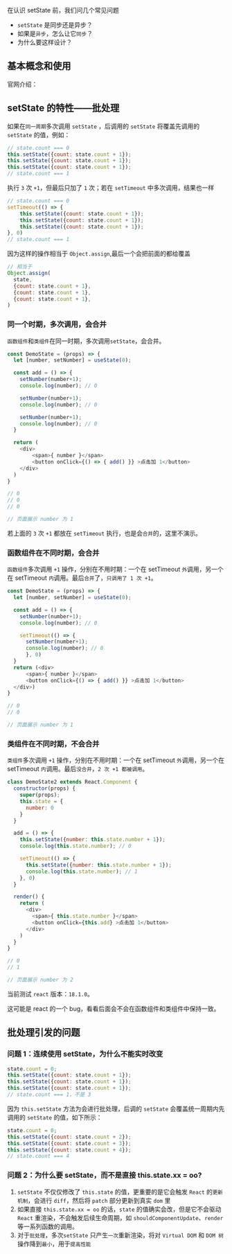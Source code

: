 在认识 setState 前，我们问几个常见问题
- `setState` 是同步还是异步？
- 如果是`异步`，怎么让它`同步`？
- 为什么要这样设计？

## 基本概念和使用

官网介绍：


## setState 的特性——批处理

如果在`同一周期`多次调用 `setState` ，后调用的 `setState` 将覆盖先调用的 `setState` 的值，例如：

```js
// state.count === 0
this.setState({count: state.count + 1});
this.setState({count: state.count + 1});
this.setState({count: state.count + 1});
// state.count === 1
```
执行 `3` 次 `+1`，但最后只加了 `1` 次；若在 `setTimeout` 中多次调用，结果也一样
```js
// state.count === 0
setTimeout(() => {
    this.setState({count: state.count + 1});
    this.setState({count: state.count + 1});
    this.setState({count: state.count + 1});
}, 0)
// state.count === 1
```
因为这样的操作相当于 `Object.assign`,最后一个会把前面的都给覆盖
```js
// 相当于
Object.assign(
  state,
  {count: state.count + 1},
  {count: state.count + 1},
  {count: state.count + 1},
)
```
### 同一个时期，多次调用，会合并

`函数组件`和`类组件`在同一时期，多次调用`setState`，会合并。

```js
const DemoState = (props) => {
  let [number, setNumber] = useState(0);

  const add = () => {
    setNumber(number+1);
    console.log(number); // 0

    setNumber(number+1);
    console.log(number); // 0

    setNumber(number+1);
    console.log(number); // 0
  }

  return (
    <div>
        <span>{ number }</span>
        <button onClick={() => { add() }} >点击加 1</button>
    </div>
  )
}

// 0
// 0
// 0

// 页面展示 number 为 1
```
若上面的 `3` 次 `+1` 都放在 `setTimeout` 执行，也是会`合并`的，这里不演示。

### 函数组件在不同时期，会合并

`函数组件`多次调用 `+1` 操作，分别在不用时期：一个在 setTimeout `外`调用，另一个在 setTimeout `内`调用。最后`合并`了，`只调用了 1 次 +1`。

```js
const DemoState = (props) => {
  let [number, setNumber] = useState(0);

  const add = () => {
    setNumber(number+1);
    console.log(number); // 0

    setTimeout(() => {
      setNumber(number+1);
      console.log(number); // 0
      }, 0)
  }
  return (<div>
      <span>{ number }</span>
      <button onClick={() => { add() }} >点击加 1</button>
  </div>)
}

// 0
// 0 

// 页面展示 number 为 1
```

### 类组件在不同时期，不会合并

`类组件`多次调用 `+1` 操作，分别在不用时期：一个在 setTimeout `外`调用，另一个在 setTimeout `内`调用。最后`没合并`，`2 次 +1 都被调用`。

```js
class DemoState2 extends React.Component {
  constructor(props) {
    super(props);
    this.state = {
      number: 0
    }
  }

  add = () => {
    this.setState({number: this.state.number + 1});
    console.log(this.state.number); // 0

    setTimeout(() => {
      this.setState({number: this.state.number + 1});
      console.log(this.state.number); // 1
    }, 0)
  }

  render() {
    return (
      <div>
        <span>{ this.state.number }</span>
        <button onClick={this.add} >点击加 1</button>
      </div>
    )
  }
}

// 0
// 1 

// 页面展示 number 为 2
```

当前测试 `react` 版本：`18.1.0`。

这可能是 react 的一个 bug，看看后面会不会在函数组件和类组件中保持一致。

## 批处理引发的问题

### 问题 1：连续使用 setState，为什么不能实时改变

```js
state.count = 0;
this.setState({count: state.count + 1}); 
this.setState({count: state.count + 1}); 
this.setState({count: state.count + 1}); 
// state.count === 1，不是 3
```

因为 `this.setState` 方法为会进行批处理，后调的 `setState` 会覆盖统一周期内先调用的 `setState` 的值，如下所示：

```js
state.count = 0;
this.setState({count: state.count + 2}); 
this.setState({count: state.count + 3}); 
this.setState({count: state.count + 4}); 
// state.count === 4
```

### 问题 2：为什么要 setState，而不是直接 this.state.xx = oo?

1. `setState` 不仅仅修改了 `this.state` 的值，更重要的是它会触发 `React` 的`更新机制`，会进行 `diff`，然后将 `patch` 部分更新到真实 `dom` 里
2. 如果直接 `this.state.xx = oo` 的话，`state` 的值确实会改，但是它不会驱动 `React` 重渲染，不会触发后续生命周期，如 `shouldComponentUpdate`、`render` 等一系列函数的调用。
3. 对于`批处理`，多次`setState` 只产生`一次`重新渲染，将对 `Virtual DOM` 和 `DOM 树`操作降到`最小`，用于`提高性能`


